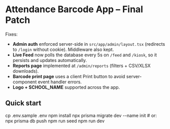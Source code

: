 # Attendance Barcode App – Final Patch
Fixes:
- **Admin auth** enforced server-side in `src/app/admin/layout.tsx` (redirects to `/login` without cookie). Middleware also kept.
- **Live Feed** now polls the database every 5s on `/feed` and `/kiosk`, so it persists and updates automatically.
- **Reports page** implemented at `/admin/reports` (filters + CSV/XLSX downloads).
- **Barcode print page** uses a client Print button to avoid server-component event handler errors.
- **Logo + SCHOOL_NAME** supported across the app.

## Quick start
cp .env.sample .env
npm install
npx prisma migrate dev --name init   # or: npx prisma db push
npm run seed
npm run dev
